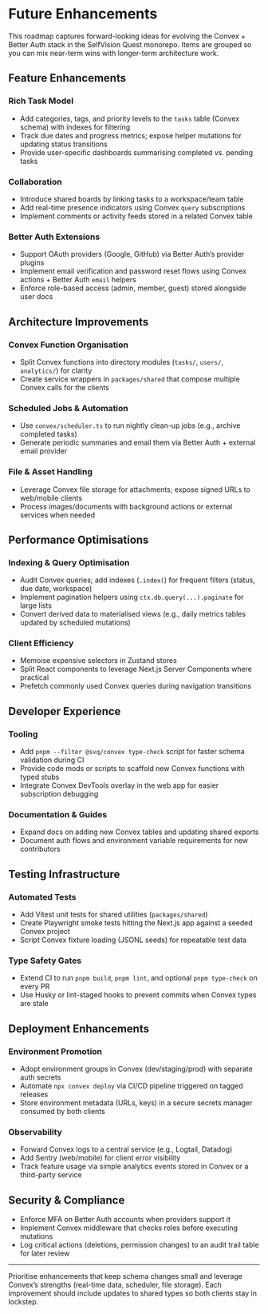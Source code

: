 # Future Enhancements

This roadmap captures forward-looking ideas for evolving the Convex + Better Auth stack in the SelfVision Quest monorepo. Items are grouped so you can mix near-term wins with longer-term architecture work.

## Feature Enhancements

### Rich Task Model
- Add categories, tags, and priority levels to the `tasks` table (Convex schema) with indexes for filtering
- Track due dates and progress metrics; expose helper mutations for updating status transitions
- Provide user-specific dashboards summarising completed vs. pending tasks

### Collaboration
- Introduce shared boards by linking tasks to a workspace/team table
- Add real-time presence indicators using Convex `query` subscriptions
- Implement comments or activity feeds stored in a related Convex table

### Better Auth Extensions
- Support OAuth providers (Google, GitHub) via Better Auth’s provider plugins
- Implement email verification and password reset flows using Convex actions + Better Auth `email` helpers
- Enforce role-based access (admin, member, guest) stored alongside user docs

## Architecture Improvements

### Convex Function Organisation
- Split Convex functions into directory modules (`tasks/`, `users/`, `analytics/`) for clarity
- Create service wrappers in `packages/shared` that compose multiple Convex calls for the clients

### Scheduled Jobs & Automation
- Use `convex/scheduler.ts` to run nightly clean-up jobs (e.g., archive completed tasks)
- Generate periodic summaries and email them via Better Auth + external email provider

### File & Asset Handling
- Leverage Convex file storage for attachments; expose signed URLs to web/mobile clients
- Process images/documents with background actions or external services when needed

## Performance Optimisations

### Indexing & Query Optimisation
- Audit Convex queries; add indexes (`.index(`) for frequent filters (status, due date, workspace)
- Implement pagination helpers using `ctx.db.query(...).paginate` for large lists
- Convert derived data to materialised views (e.g., daily metrics tables updated by scheduled mutations)

### Client Efficiency
- Memoise expensive selectors in Zustand stores
- Split React components to leverage Next.js Server Components where practical
- Prefetch commonly used Convex queries during navigation transitions

## Developer Experience

### Tooling
- Add `pnpm --filter @svq/convex type-check` script for faster schema validation during CI
- Provide code mods or scripts to scaffold new Convex functions with typed stubs
- Integrate Convex DevTools overlay in the web app for easier subscription debugging

### Documentation & Guides
- Expand docs on adding new Convex tables and updating shared exports
- Document auth flows and environment variable requirements for new contributors

## Testing Infrastructure

### Automated Tests
- Add Vitest unit tests for shared utilities (`packages/shared`)
- Create Playwright smoke tests hitting the Next.js app against a seeded Convex project
- Script Convex fixture loading (JSONL seeds) for repeatable test data

### Type Safety Gates
- Extend CI to run `pnpm build`, `pnpm lint`, and optional `pnpm type-check` on every PR
- Use Husky or lint-staged hooks to prevent commits when Convex types are stale

## Deployment Enhancements

### Environment Promotion
- Adopt environment groups in Convex (dev/staging/prod) with separate auth secrets
- Automate `npx convex deploy` via CI/CD pipeline triggered on tagged releases
- Store environment metadata (URLs, keys) in a secure secrets manager consumed by both clients

### Observability
- Forward Convex logs to a central service (e.g., Logtail, Datadog)
- Add Sentry (web/mobile) for client error visibility
- Track feature usage via simple analytics events stored in Convex or a third-party service

## Security & Compliance

- Enforce MFA on Better Auth accounts when providers support it
- Implement Convex middleware that checks roles before executing mutations
- Log critical actions (deletions, permission changes) to an audit trail table for later review

---

Prioritise enhancements that keep schema changes small and leverage Convex’s strengths (real-time data, scheduler, file storage). Each improvement should include updates to shared types so both clients stay in lockstep.

